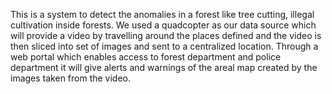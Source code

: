 This is a system to detect the anomalies in a forest like tree cutting, illegal cultivation inside forests. We used a quadcopter as our data source which will provide a video by travelling around the places defined and the video is then sliced into set of images and sent to a centralized location. Through a web portal which enables access to forest department and police department it will give alerts and warnings of the areal map created by the images taken from the video.
